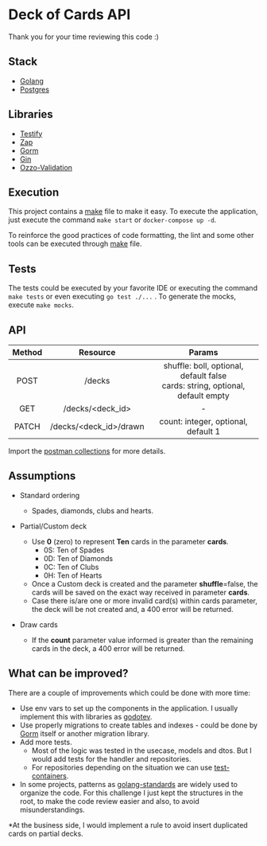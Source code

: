 # Deck of Cards API

Thank you for your time reviewing this code :)

## Stack

- [Golang](https://go.dev/)
- [Postgres](https://www.postgresql.org/)

## Libraries

- [Testify](https://github.com/stretchr/testify)
- [Zap](https://github.com/uber-go/zap)
- [Gorm](https://gorm.io/index.html)
- [Gin](https://github.com/gin-gonic/gin)
- [Ozzo-Validation](https://github.com/go-ozzo/ozzo-validation)

## Execution

This project contains a [make](Makefile) file to make it easy. To execute the application, just execute the
command `make start` or `docker-compose up -d`.

To reinforce the good practices of code formatting, the lint and some other tools can be executed
through [make](Makefile) file.

## Tests

The tests could be executed by your favorite IDE or executing the command `make tests` or even executing `go test ./...`
. To generate the mocks, execute `make mocks`.

## API

| Method | Resource | Params |
| :---: | :---: | :---: |
| POST | /decks | shuffle: boll, optional, default false </br> cards: string, optional, default empty |
| GET  | /decks/<deck_id> | -
| PATCH | /decks/<deck_id>/drawn | count: integer, optional, default 1

Import the [postman collections](/api/deck-api.postman_collection.json) for more details.

## Assumptions

- Standard ordering
    - Spades, diamonds, clubs and hearts.


- Partial/Custom deck
    - Use **0** (zero) to represent **Ten** cards in the parameter **cards**.
        - 0S: Ten of Spades
        - 0D: Ten of Diamonds
        - 0C: Ten of Clubs
        - 0H: Ten of Hearts
    - Once a Custom deck is created and the parameter **shuffle**=false, the cards will be saved on the exact way
      received in parameter **cards**.
    - Case there is/are one or more invalid card(s) within cards parameter, the deck will be not created and, a 400
      error will be returned.


- Draw cards
    - If the **count** parameter value informed is greater than the remaining cards in the deck, a 400 error will be
      returned.

## What can be improved?

There are a couple of improvements which could be done with more time:

- Use env vars to set up the components in the application. I usually implement this with libraries
  as [godotev](https://github.com/joho/godotenv).
- Use properly migrations to create tables and indexes - could be done by [Gorm](https://gorm.io/index.html) itself or
  another migration library.
- Add more tests.
    - Most of the logic was tested in the usecase, models and dtos. But I would add tests for the handler and
      repositories.
    - For repositories depending on the situation we can use [test-containers](https://www.testcontainers.org/).
- In some projects, patterns as [golang-standards](https://github.com/golang-standards/project-layout) are widely used
  to organize the code. For this challenge I just kept the structures in the root, to make the code review easier and
  also, to avoid misunderstandings.

*At the business side, I would implement a rule to avoid insert duplicated cards on partial decks.